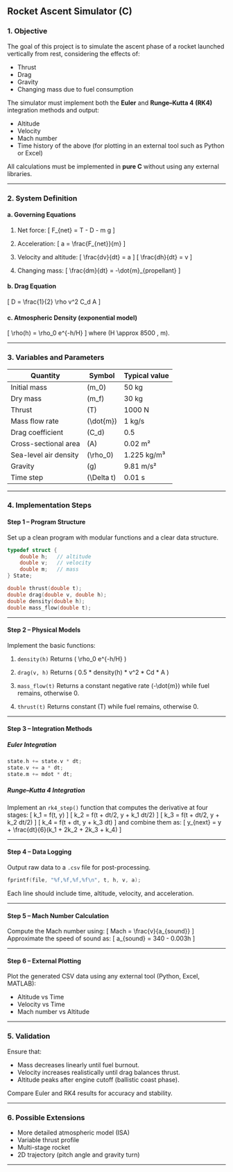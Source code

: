 
## **Rocket Ascent Simulator (C)**

### **1. Objective**

The goal of this project is to simulate the ascent phase of a rocket launched vertically from rest, considering the effects of:

* Thrust
* Drag
* Gravity
* Changing mass due to fuel consumption

The simulator must implement both the **Euler** and **Runge–Kutta 4 (RK4)** integration methods and output:

* Altitude
* Velocity
* Mach number
* Time history of the above (for plotting in an external tool such as Python or Excel)

All calculations must be implemented in **pure C** without using any external libraries.

---

### **2. System Definition**

#### a. **Governing Equations**

1. Net force:
   [
   F_{net} = T - D - m g
   ]

2. Acceleration:
   [
   a = \frac{F_{net}}{m}
   ]

3. Velocity and altitude:
   [
   \frac{dv}{dt} = a
   ]
   [
   \frac{dh}{dt} = v
   ]

4. Changing mass:
   [
   \frac{dm}{dt} = -\dot{m}_{propellant}
   ]

#### b. **Drag Equation**

[
D = \frac{1}{2} \rho v^2 C_d A
]

#### c. **Atmospheric Density (exponential model)**

[
\rho(h) = \rho_0 e^{-h/H}
]
where (H \approx 8500 , m).

---

### **3. Variables and Parameters**

| Quantity              | Symbol     | Typical value |
| --------------------- | ---------- | ------------- |
| Initial mass          | (m_0)      | 50 kg         |
| Dry mass              | (m_f)      | 30 kg         |
| Thrust                | (T)        | 1000 N        |
| Mass flow rate        | (\dot{m})  | 1 kg/s        |
| Drag coefficient      | (C_d)      | 0.5           |
| Cross-sectional area  | (A)        | 0.02 m²       |
| Sea-level air density | (\rho_0)   | 1.225 kg/m³   |
| Gravity               | (g)        | 9.81 m/s²     |
| Time step             | (\Delta t) | 0.01 s        |

---

### **4. Implementation Steps**

#### **Step 1 – Program Structure**

Set up a clean program with modular functions and a clear data structure.

```c
typedef struct {
    double h;   // altitude
    double v;   // velocity
    double m;   // mass
} State;

double thrust(double t);
double drag(double v, double h);
double density(double h);
double mass_flow(double t);
```

---

#### **Step 2 – Physical Models**

Implement the basic functions:

1. `density(h)`
   Returns ( \rho_0 e^{-h/H} )

2. `drag(v, h)`
   Returns ( 0.5 * density(h) * v^2 * Cd * A )

3. `mass_flow(t)`
   Returns a constant negative rate (-\dot{m}) while fuel remains, otherwise 0.

4. `thrust(t)`
   Returns constant (T) while fuel remains, otherwise 0.

---

#### **Step 3 – Integration Methods**

##### **Euler Integration**

```c
state.h += state.v * dt;
state.v += a * dt;
state.m += mdot * dt;
```

##### **Runge–Kutta 4 Integration**

Implement an `rk4_step()` function that computes the derivative at four stages:
[
k_1 = f(t, y)
]
[
k_2 = f(t + dt/2, y + k_1 dt/2)
]
[
k_3 = f(t + dt/2, y + k_2 dt/2)
]
[
k_4 = f(t + dt, y + k_3 dt)
]
and combine them as:
[
y_{next} = y + \frac{dt}{6}(k_1 + 2k_2 + 2k_3 + k_4)
]

---

#### **Step 4 – Data Logging**

Output raw data to a `.csv` file for post-processing.

```c
fprintf(file, "%f,%f,%f,%f\n", t, h, v, a);
```

Each line should include time, altitude, velocity, and acceleration.

---

#### **Step 5 – Mach Number Calculation**

Compute the Mach number using:
[
Mach = \frac{v}{a_{sound}}
]
Approximate the speed of sound as:
[
a_{sound} = 340 - 0.003h
]

---

#### **Step 6 – External Plotting**

Plot the generated CSV data using any external tool (Python, Excel, MATLAB):

* Altitude vs Time
* Velocity vs Time
* Mach number vs Altitude

---

### **5. Validation**

Ensure that:

* Mass decreases linearly until fuel burnout.
* Velocity increases realistically until drag balances thrust.
* Altitude peaks after engine cutoff (ballistic coast phase).

Compare Euler and RK4 results for accuracy and stability.

---

### **6. Possible Extensions**

* More detailed atmospheric model (ISA)
* Variable thrust profile
* Multi-stage rocket
* 2D trajectory (pitch angle and gravity turn)

---

